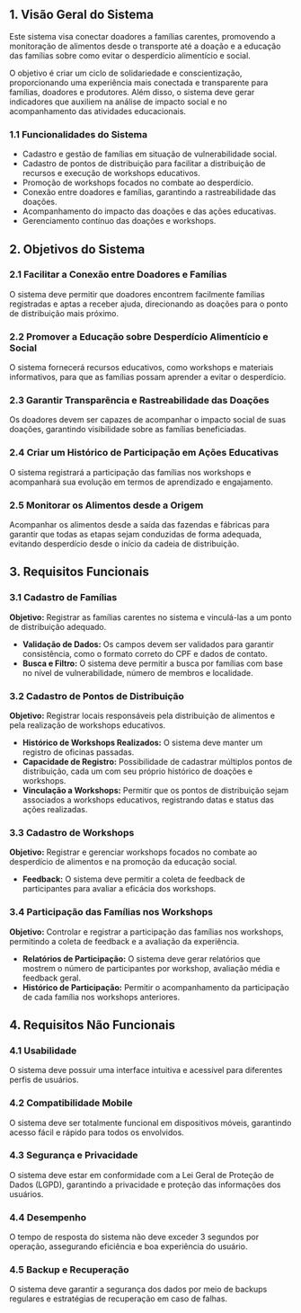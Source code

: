 

## 1. Visão Geral do Sistema

Este sistema visa conectar doadores a famílias carentes, promovendo a monitoração de alimentos desde o transporte até a doação e a educação das famílias sobre como evitar o desperdício alimentício e social.

O objetivo é criar um ciclo de solidariedade e conscientização, proporcionando uma experiência mais conectada e transparente para famílias, doadores e produtores. Além disso, o sistema deve gerar indicadores que auxiliem na análise de impacto social e no acompanhamento das atividades educacionais.

### 1.1 Funcionalidades do Sistema
- Cadastro e gestão de famílias em situação de vulnerabilidade social.
- Cadastro de pontos de distribuição para facilitar a distribuição de recursos e execução de workshops educativos.
- Promoção de workshops focados no combate ao desperdício.
- Conexão entre doadores e famílias, garantindo a rastreabilidade das doações.
- Acompanhamento do impacto das doações e das ações educativas.
- Gerenciamento contínuo das doações e workshops.

## 2. Objetivos do Sistema
### 2.1 Facilitar a Conexão entre Doadores e Famílias
O sistema deve permitir que doadores encontrem facilmente famílias registradas e aptas a receber ajuda, direcionando as doações para o ponto de distribuição mais próximo.

### 2.2 Promover a Educação sobre Desperdício Alimentício e Social
O sistema fornecerá recursos educativos, como workshops e materiais informativos, para que as famílias possam aprender a evitar o desperdício.

### 2.3 Garantir Transparência e Rastreabilidade das Doações
Os doadores devem ser capazes de acompanhar o impacto social de suas doações, garantindo visibilidade sobre as famílias beneficiadas.

### 2.4 Criar um Histórico de Participação em Ações Educativas
O sistema registrará a participação das famílias nos workshops e acompanhará sua evolução em termos de aprendizado e engajamento.

### 2.5 Monitorar os Alimentos desde a Origem
Acompanhar os alimentos desde a saída das fazendas e fábricas para garantir que todas as etapas sejam conduzidas de forma adequada, evitando desperdício desde o início da cadeia de distribuição.

## 3. Requisitos Funcionais

### 3.1 Cadastro de Famílias
**Objetivo:** Registrar as famílias carentes no sistema e vinculá-las a um ponto de distribuição adequado.
- **Validação de Dados:** Os campos devem ser validados para garantir consistência, como o formato correto do CPF e dados de contato.
- **Busca e Filtro:** O sistema deve permitir a busca por famílias com base no nível de vulnerabilidade, número de membros e localidade.

### 3.2 Cadastro de Pontos de Distribuição
**Objetivo:** Registrar locais responsáveis pela distribuição de alimentos e pela realização de workshops educativos.
- **Histórico de Workshops Realizados:** O sistema deve manter um registro de oficinas passadas.
- **Capacidade de Registro:** Possibilidade de cadastrar múltiplos pontos de distribuição, cada um com seu próprio histórico de doações e workshops.
- **Vinculação a Workshops:** Permitir que os pontos de distribuição sejam associados a workshops educativos, registrando datas e status das ações realizadas.

### 3.3 Cadastro de Workshops
**Objetivo:** Registrar e gerenciar workshops focados no combate ao desperdício de alimentos e na promoção da educação social.
- **Feedback:** O sistema deve permitir a coleta de feedback de participantes para avaliar a eficácia dos workshops.

### 3.4 Participação das Famílias nos Workshops
**Objetivo:** Controlar e registrar a participação das famílias nos workshops, permitindo a coleta de feedback e a avaliação da experiência.
- **Relatórios de Participação:** O sistema deve gerar relatórios que mostrem o número de participantes por workshop, avaliação média e feedback geral.
- **Histórico de Participação:** Permitir o acompanhamento da participação de cada família nos workshops anteriores.

## 4. Requisitos Não Funcionais

### 4.1 Usabilidade
O sistema deve possuir uma interface intuitiva e acessível para diferentes perfis de usuários.

### 4.2 Compatibilidade Mobile
O sistema deve ser totalmente funcional em dispositivos móveis, garantindo acesso fácil e rápido para todos os envolvidos.

### 4.3 Segurança e Privacidade
O sistema deve estar em conformidade com a Lei Geral de Proteção de Dados (LGPD), garantindo a privacidade e proteção das informações dos usuários.

### 4.4 Desempenho
O tempo de resposta do sistema não deve exceder 3 segundos por operação, assegurando eficiência e boa experiência do usuário.

### 4.5 Backup e Recuperação
O sistema deve garantir a segurança dos dados por meio de backups regulares e estratégias de recuperação em caso de falhas.